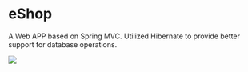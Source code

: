 # eShop
A Web APP based on Spring MVC.
Utilized Hibernate to provide better support for database operations.

![](OnlineShopping.gif)
